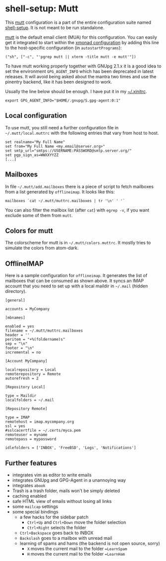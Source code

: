 # shell-setup: Mutt

This [mutt](http://www.mutt.org/) configuration is a part of the entire
configuration suite named [shell-setup](https://github.com/nakal/shell-setup).
It is not meant to be run standalone.

[mutt](http://www.mutt.org/) is the default email client (MUA) for this
configuration. You can easily get it integrated to start within the
[xmonad configuration](https://github.com/nakal/xmonad-conf) by adding this
line to the host-specific configuration (in `autostartPrograms`):

```
("sh", ["-c", "'pgrep mutt || xterm -title mutt -e mutt'"])
```

To have mutt working properly together with GNUpg 2.1.x it is a good idea
to set the environment `GPG_AGENT_INFO` which has been deprecated in latest
releases. It will avoid being asked about the mantra two times and use the
pinentry backend, like it has been designed to work.

Usually the line below should be enough. I have put it in my
[~/.xinitrc](https://github.com/nakal/xmonad-conf/blob/master/xsettings/.xinitrc).

```
export GPG_AGENT_INFO="$HOME/.gnupg/S.gpg-agent:0:1"
```

## Local configuration

To use mutt, you still need a further configuration file in
`~/.mutt/local.muttrc` with the following entries that vary from host
to host.

```
set realname="My Full Name"
set from="My Full Name <my.email@server.org>"
set smtp_url="smtps://USERNAME:PASSWORD@smtp.server.org/"
set pgp_sign_as=WWXXYYZZ
[...]
```

## Mailboxes

In file `~/.mutt/add.mailboxes` there is a piece of script to fetch mailboxes
from a list generated by `offlineimap`. It looks like this:

```
mailboxes `cat ~/.mutt/muttrc.mailboxes | tr '\n' ' '`
```

You can also filter the mailbox list (after `cat`) with `egrep -v`, if you
want exclude some of them from `mutt`.

## Colors for mutt

The colorscheme for mutt is in `~/.mutt/colors.muttrc`. It mostly tries to
simulate the colors from atom-dark.

## OfflineIMAP

Here is a sample configuration for `offlineimap`. It generates the
list of mailboxes that can be consumed as shown above. It syncs
an IMAP account that you need to set up with a local maildir
in `~/.mail` (hidden directory).

```
[general]

accounts = MyCompany

[mbnames]

enabled = yes
filename = ~/.mutt/muttrc.mailboxes
header = ''
peritem = "+%(foldername)s"
sep = "\n"
footer = "\n"
incremental = no

[Account MyCompany]

localrepository = Local
remoterepository = Remote
autorefresh = 2

[Repository Local]

type = Maildir
localfolders = ~/.mail

[Repository Remote]

type = IMAP
remotehost = imap.mycompany.org
ssl = yes
#sslcacertfile = ~/.certs/myca.pem
remoteuser = myname
remotepass = mypassword

idlefolders = ['INBOX', 'FreeBSD', 'Logs', 'Notifications']
```

## Further features

* integrates vim as editor to write emails
* integrates GNUpg and GPG-Agent in a unannoying way
* integrates `abook`
* Trash is a trash folder, mails won't be simply deleted
* caching enabled
* safe HTML view of emails without losing all links
* some `mailcap` settings
* some special bindings
	* a few hacks for the sidebar patch
		* `Ctrl+Up` and `Ctrl+Down`  move the folder selection
		* `Ctrl+Right` selects the folder
	* `Ctrl+Backspace` goes back to INBOX
	* `Backslash` goes to a mailbox with unread mail
	* learning of spams and hams (the backend is not open source, sorry)
		* `X` moves the current mail to the folder `=LearnSpam`
		* `H` moves the current mail to the folder `=LearnHam`

